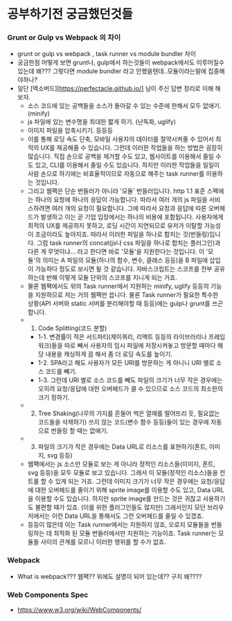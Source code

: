 # 공부하기전 궁금했던것들
### Grunt or Gulp vs Webpack 의 차이
 - grunt or gulp vs webpack , task runner vs module bundler 차이
 - 궁금한점 어떻게 보면 grunt나, gulp에서 하는것들이 webpack에서도 이루어질수 있는데
    왜??? 그렇다면 module bundler 라고 안했을텐데..모듈이라는말에 집중해야하나?
 - 일단 [엑소버드][https://perfectacle.github.io/] 님이 주신 답변 정리로 이해 해 보자.
    - 소스 코드에 있는 공백들을 소스가 돌아갈 수 있는 수준에 한해서 모두 없애기. (minify)
    - js 파일에 있는 변수명을 최대한 짧게 하기. (난독화, uglify)
    - 이미지 파일을 압축시키기. 등등등
    - 이를 통해 로딩 속도 단축, 모바일 사용자의 데이터를 절약시켜줄 수 있어서 최적의 UX를 제공해줄 수 있습니다.
    그런데 이러한 작업들을 하는 방법은 굉장히 많습니다.
    직접 손으로 공백을 제거할 수도 있고, 웹사이트를 이용해서 줄일 수도 있고, CLI를 이용해서 줄일 수도 있습니다.
    하지만 이러한 작업들을 일일이 사람 손으로 하기에는 비효율적이므로 자동으로 해주는 task runner를 이용하는 것입니다.
    - 그리고 웹팩은 단순 번들러가 아니라 '모듈' 번들러입니다.
      http 1.1 표준 스펙에는 하나의 요청에 하나의 응답이 가능합니다.
      따라서 여러 개의 js 파일을 서비스하려면 여러 개의 요청이 필요합니다.
      그에 따라서 요청과 응답에 따른 오버헤드가 발생하고 이는 곧 기업 입장에서는 하나의 비용에 포함됩니다.
      사용자에게 최적의 UX를 제공하지 못하고, 로딩 시간이 지연되므로 유저가 이탈할 가능성이 조금이라도 높아지죠.
      따라서 이러한 파일을 하나로 합치는 것(번들링)입니다.
      그럼 task runner의 concat(js나 css 파일을 하나로 합치는 플러그인)과 다른 게 무엇이냐... 라고 한다면
      바로 '모듈'을 지원한다는 것입니다.
      이 '모듈'의 의미는 A 파일의 모듈(하나의 함수, 변수, 클래스 등등)을 B 파일에 삽입이 가능하다 정도로 보시면 될 것 같습니다. 자바스크립트는 스코프를 전부 공유하는데 반해 이렇게 모듈 단위의 스코프를 지니게 되는 거죠.
    - 물론 웹팩에서도 위의 Task runner에서 지원하는 minify, uglify 등등의 기능을 지원하므로 저는 거의 웹팩만 씁니다. 물론 Task runner가 필요한 특수한 상황(API 서버와 static 서버를 분리해야할 때 등등)에는 gulp나 grunt를 쓰곤 합니다.
    - 1. Code Splitting(코드 분할)
        - 1-1. 변경률이 적은 서드파티(제이쿼리, 리액트 등등의 라이브러리나 프레임워크)들을 따로 빼서 사용자의 임시 파일에 저장시켜놓고 방문할 때마다 해당 내용을 캐싱하게 끔 해서 좀 더 로딩 속도를 높이기.
        - 1-2. SPA라고 해도 사용자가 모든 URI를 방문하는 게 아니니 URI 별로 소스 코드를 빼기.
        - 1-3. 그런데 URI 별로 소스 코드를 빼도 파일의 크기가 너무 작은 경우에는 오히려 요청/응답에 대한 오버헤드가 클 수 있으므로 소스 코드의 최소한의 크기 정하기.
    - 2. Tree Shaking(나무의 가지를 흔들어 썩은 열매를 떨어뜨리 듯, 필요없는 코드들을 삭제하기)
        쓰지 않는 코드(변수 함수 등등)들이 있는 경우에 자동으로 번들링 할 때는 없애기.
    - 3. 파일의 크기가 작은 경우에는 Data URL로 리소스를 표현하기(폰트, 이미지, svg 등등)
    - 웹팩에서는 js 소스만 모듈로 보는 게 아니라 정적인 리소스들(이미지, 폰트, svg 등등)을 모두 모듈로 보고 있습니다.
      그래서 이 모듈(정적인 리소스)들을 컨트롤 할 수 있게 되는 거죠.
      그런데 이미지 크기가 너무 작은 경우에는 요청/응답에 대한 오버헤드를 줄이기 위해 sprite image를 이용할 수도 있고, Data URL을 이용할 수도 있습니다.
      하지만 sprite image를 만드는 것은 귀찮고 사용하기도 불편할 때가 있죠. (이를 위한 플러그인들도 많지만)
      그래서인지 모던 브라우저에서는 이런 Data URL을 통해서도 그런 오버헤드를 줄일 수 있겠죠.
    - 등등이 많은데 이는 Task runner에서는 지원하지 않죠, 오로지 모듈들을 번들링하는 데 최적화 된 모듈 번들러에서만 지원하는 기능이죠. Task runner는 모듈들 사이의 관계를 모르니   이러한 행위를 할 수가 없죠.

### Webpack
- What is webpack???  웹팩?? 위에도 설명이 되어 있는데?? 구지 왜????
### Web Components Spec
- <https://www.w3.org/wiki/WebComponents/>
